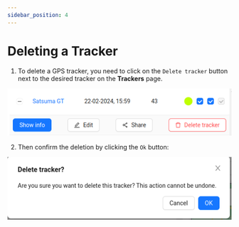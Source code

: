 ```yaml
---
sidebar_position: 4
---
```


# Deleting a Tracker
1. To delete a GPS tracker, you need to click on the `Delete tracker` button next to the desired tracker on the **Trackers** page.

![](./imgs/edit-tracker-btn-en.png)

2. Then confirm the deletion by clicking the `Ok` button:

![](./imgs/delete-tracker-en.png)
